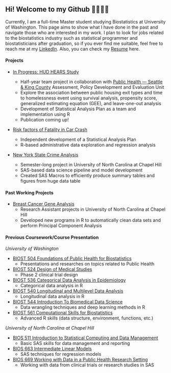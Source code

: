 ## Hi! Welcome to my Github 💖🐾🐾🐾

Currently, I am a full-time Master student studying Biostatistics at University of Washington. This page aims to show what I have done in the past and navigate those who are interested in my work. I plan to look for jobs related to the biostatistics industry such as statistical programmer and biostatisticians after graduation, so if you ever find me suitable, feel free to reach me at my <a href="https://www.linkedin.com/in/hantong-hu/">LinkedIn</a>. Also, you can check my <a href="https://hantongh.github.io/images/Resume_HantongHu.pdf">Resume</a> here.

#### Projects
- [In Progress: HUD HEARS Study](https://github.com/hantongh/housing.exit.outcome)
  - Half-year team project in collaboration with <a href="https://kingcounty.gov/">Public Health — Seattle & King County</a> Assessment, Policy Development and Evaluation Unit
  - Explore the association between public housing exit types and time to homelessness event using survival analysis, propensity score, generalized estimating equation (GEE), and leave-one-out analysis
  - Development of Statistical Analysis Plan as a team and implementation using R
  - Publication coming up!

- [Risk factors of Fatality in Car Crash](https://github.com/hantongh/car.crash)
  - Independent development of a Statistical Analysis Plan
  - R-based administrative data exploration and regression analysis

- [New York State Crime Analysis](https://github.com/hantongh/ny.state.crime)
  - Semester-long project in University of North Carolina at Chapel Hill
  - SAS-based data science pipeline and model development
  - Created SAS Macros to efficiently produce summary tables and figures from huge data table

#### Past Working Projects
- [Breast Cancer Gene Analysis](https://github.com/hantongh/troester.lab)
  - Research Assistant projects in University of North Carolina at Chapel Hill
  - Developed new programs in R to automatically clean data sets and perform Principal Component Analysis

#### Previous Coursework/Course Presentation
*University of Washington*
- [BIOST 504 Foundations of Public Health for Biostatistics](https://github.com/hantongh/uw.biost.504)
  - Presentations and researches on topics related to Public Health
- [BIOST 524 Design of Medical Studies](https://github.com/hantongh/uw.biost.524)
  - Phase 2 clinical trial design
- [BIOST 536 Categorical Data Analysis in Epidemiology](https://github.com/hantongh/uw.biost.536)
  - Categorical data analysis in R
- [BIOST 540 Longitudinal and Multilevel Data Analysis](https://github.com/hantongh/uw.biost.540)
  - Longitudinal data analysis in R
- [BIOST 544 Introduction To Biomedical Data Science](https://github.com/hantongh/uw.biost.544)
  - Data wrangling techniques and deep learning methods in R
- [BIOST 561 Computational Skills for Biostatistics](https://github.com/hantongh/uw.biost.561)
  - Advanced R skills (data structure, environment, functions, etc.)

*University of North Carolina at Chapel Hill*
- [BIOS 511 Introduction to Statistical Computing and Data Management](https://github.com/hantongh/unc.bios.511)
  - Basic SAS skills for data management and reporting
- [BIOS 663 Intermediate Linear Models](https://github.com/hantongh/unc.bios.663)
  - SAS techniques for regression models
- [BIOS 669 Working with Data in a Public Health Research Setting](https://github.com/hantongh/unc.bios.669)
  - Working with data from clinical trials or research studies in SAS

<!---
hantongh/hantongh is a ✨ special ✨ repository because its `README.md` (this file) appears on your GitHub profile.
You can click the Preview link to take a look at your changes.

- 👋 Hi, I’m @hantongh
- 👀 I’m interested in ...
- 🌱 I’m currently learning ...
- 💞️ I’m looking to collaborate on ...
- 📫 How to reach me ...
--->
